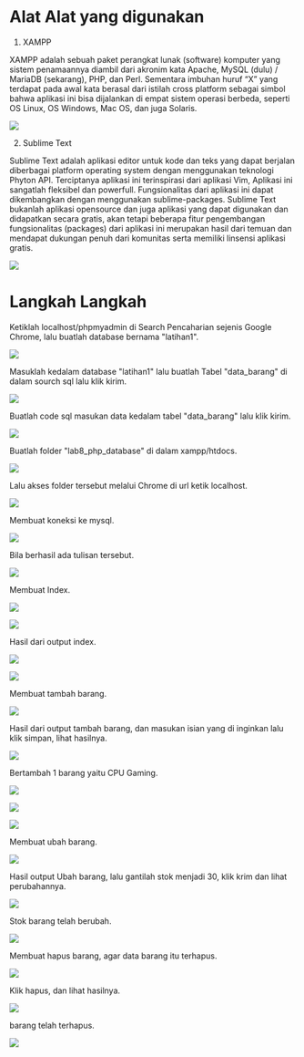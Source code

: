 # Alat Alat yang digunakan

1. XAMPP 
<p> XAMPP adalah sebuah paket perangkat lunak (software) komputer yang sistem penamaannya diambil dari akronim kata Apache, MySQL (dulu) / MariaDB (sekarang), PHP, dan Perl. Sementara imbuhan huruf “X” yang terdapat pada awal kata berasal dari istilah cross platform sebagai simbol bahwa aplikasi ini bisa dijalankan di empat sistem operasi berbeda, seperti OS Linux, OS Windows, Mac OS, dan juga Solaris. </p>

![](Screenshot/1.jpg)

2. Sublime Text
<p> Sublime Text adalah aplikasi editor untuk kode dan teks  yang dapat berjalan diberbagai platform operating system dengan menggunakan teknologi Phyton API. Terciptanya  aplikasi  ini  terinspirasi  dari  aplikasi  Vim,  Aplikasi  ini  sangatlah fleksibel  dan  powerfull.  Fungsionalitas  dari  aplikasi  ini  dapat  dikembangkan dengan  menggunakan  sublime-packages.  Sublime  Text  bukanlah  aplikasi  opensource  dan juga aplikasi yang dapat digunakan dan didapatkan secara gratis,  akan tetapi  beberapa  fitur  pengembangan  fungsionalitas  (packages)  dari  aplikasi  ini merupakan hasil dari temuan dan  mendapat dukungan  penuh dari  komunitas serta memiliki linsensi aplikasi gratis. </p>

![](Screenshot/2.jpg)

# Langkah Langkah 
<p> Ketiklah localhost/phpmyadmin di Search Pencaharian sejenis Google Chrome, lalu buatlah database bernama "latihan1". </p>

![](Screenshot/3.jpg)

<p> Masuklah kedalam database "latihan1" lalu buatlah Tabel "data_barang" di dalam sourch sql lalu klik kirim. </p>

![](Screenshot/4.jpg)

<p> Buatlah code sql masukan data kedalam tabel "data_barang" lalu klik kirim. </p>

![](Screenshot/5.jpg)

<p> Buatlah folder "lab8_php_database" di dalam xampp/htdocs. </p>

![](Screenshot/6.jpg)

<p> Lalu akses folder tersebut melalui Chrome di url ketik localhost. </p>

![](Screenshot/7.jpg)

<p> Membuat koneksi ke mysql. </p>

![](Screenshot/8.jpg)

<p> Bila berhasil ada tulisan tersebut. </p>

![](Screenshot/9.jpg)

<p> Membuat Index. </p>

![](Screenshot/10.jpg)

![](Screenshot/11.jpg)

<p> Hasil dari output index.  </p>

![](Screenshot/12.jpg)

![](Screenshot/13.jpg)

<p> Membuat tambah barang. </p>

![](Screenshot/14.jpg)

<p> Hasil dari output tambah barang, dan masukan isian yang di inginkan lalu klik simpan, lihat hasilnya. </p>

![](Screenshot/15.jpg)

<p> Bertambah 1 barang yaitu CPU Gaming. </p>

![](Screenshot/16.jpg)

![](Screenshot/17.jpg)

![](Screenshot/18.jpg)

<p> Membuat ubah barang. </p>

![](Screenshot/19.jpg)

<p> Hasil output Ubah barang, lalu gantilah stok menjadi 30, klik krim dan lihat perubahannya. </p>

![](Screenshot/20.jpg)

<p> Stok barang telah berubah. </p>

![](Screenshot/21.jpg)

<p> Membuat hapus barang, agar data barang itu terhapus. </p>

![](Screenshot/22.jpg)

<p> Klik hapus, dan lihat hasilnya. </p>

![](Screenshot/23.jpg)

<p> barang telah terhapus. </p>

![](Screenshot/24.jpg)
